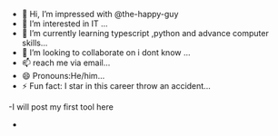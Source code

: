 - 👋 Hi, I’m impressed with @the-happy-guy
- 👀 I’m interested in IT ...
- 🌱 I’m currently learning typescript ,python and advance computer skills...
- 💞️ I’m looking to collaborate on i dont know ...
- 📫 reach me via email... 
- 😄 Pronouns:He/him...
- ⚡ Fun fact: I star in this career throw an accident...

-I will post my first tool here
- <!---
the-happy-guy/the-happy-guy is a ✨ special ✨ repository because its `README.md` (this file) appears on your GitHub profile.
You can click the Preview link to take a look at your changes.
--->
